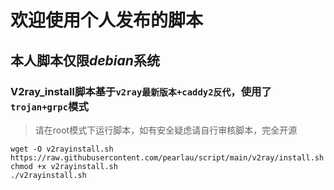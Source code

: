 # 欢迎使用个人发布的脚本  
## 本人脚本仅限*debian*系统  
### V2ray_install脚本基于`v2ray最新版本+caddy2反代`，使用了`trojan+grpc`模式  
> 请在root模式下运行脚本，如有安全疑虑请自行审核脚本，完全开源
```
wget -O v2rayinstall.sh https://raw.githubusercontent.com/pearlau/script/main/v2ray/install.sh
chmod +x v2rayinstall.sh
./v2rayinstall.sh
```
